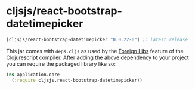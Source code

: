 # cljsjs/react-bootstrap-datetimepicker
[](dependency)
```clojure
[cljsjs/react-bootstrap-datetimepicker "0.0.22-0"] ;; latest release
```
[](/dependency)

This jar comes with `deps.cljs` as used by the [Foreign Libs][flibs] feature
of the Clojurescript compiler. After adding the above dependency to your project
you can require the packaged library like so:

```clojure
(ns application.core
  (:require cljsjs.react-bootstrap-datetimepicker))
```
[flibs]: https://github.com/clojure/clojurescript/wiki/Packaging-Foreign-Dependencies
